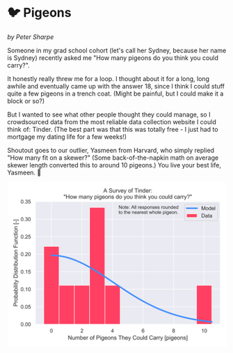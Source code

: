 # :bird: Pigeons

*by Peter Sharpe*

Someone in my grad school cohort (let's call her Sydney, because her name is Sydney) recently asked me "How many pigeons do you think you could carry?". 

It honestly really threw me for a loop. I thought about it for a long, long awhile and eventually came up with the answer 18, since I think I could stuff quite a few pigeons in a trench coat. (Might be painful, but I could make it a block or so?)

But I wanted to see what other people thought they could manage, so I crowdsourced data from the most reliable data collection website I could think of: Tinder. (The best part was that this was totally free - I just had to mortgage my dating life for a few weeks!)

Shoutout goes to our outlier, Yasmeen from Harvard, who simply replied "How many fit on a skewer?" (Some back-of-the-napkin math on average skewer length converted this to around 10 pigeons.) You live your best life, Yasmeen. :clap:

![dataviz](pigeons.svg)
